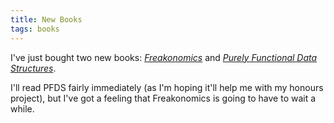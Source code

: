 ```yaml
---
title: New Books
tags: books
---
```


I've just bought two new books: <a href="http://www.freakonomics.com/"
style="font-style: italic;">Freakonomics</a> and <a
href="http://www.cambridge.org/aus/catalogue/catalogue.asp?isbn=0521663504"
style="font-style: italic;">Purely Functional Data Structures</a>.

I'll read PFDS fairly immediately (as I'm hoping it'll help me with my
honours project), but I've got a feeling that Freakonomics is going to
have to wait a while.
